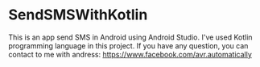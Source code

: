 # SendSMSWithKotlin
This is an app send SMS in Android using Android Studio. I've used Kotlin programming language in this project.
If you have any question, you can contact to me with andress: https://www.facebook.com/avr.automatically
 
